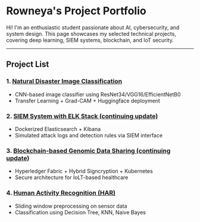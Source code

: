 
# Rowneya's Project Portfolio

Hi! I'm an enthusiastic student passionate about AI, cybersecurity, and system design. This page showcases my selected technical projects, covering deep learning, SIEM systems, blockchain, and IoT security.

---

## Project List

### 1. [Natural Disaster Image Classification](#HAR-Activity-Recognition)
- CNN-based image classifier using ResNet34/VGG16/EfficientNetB0
- Transfer Learning + Grad-CAM + Huggingface deployment

### 2. [SIEM System with ELK Stack (continuing update)](#) 
- Dockerized Elasticsearch + Kibana
- Simulated attack logs and detection rules via SIEM interface

### 3. [Blockchain-based Genomic Data Sharing (continuing update)](#)
- Hyperledger Fabric + Hybrid Signcryption + Kubernetes
- Secure architecture for IoLT-based healthcare

### 4. [Human Activity Recognition (HAR)](#)
- Sliding window preprocessing on sensor data
- Classification using Decision Tree, KNN, Naive Bayes
